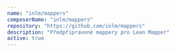 ```yaml
---
name: "inlm/mappers"
composerName: "inlm/mappers"
repository: "https://github.com/inlm/mappers"
description: "Předpřipravené mappery pro Lean Mapper"
active: true
---
```

